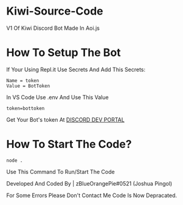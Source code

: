 # Kiwi-Source-Code
V1 Of Kiwi Discord Bot Made In Aoi.js

# How To Setup The Bot
If Your Using Repl.it Use Secrets And Add This Secrets:

```env
Name = token
Value = BotToken
```

In VS Code Use .env And Use This Value

```env
token=bottoken
```

Get Your Bot's token At [DISCORD DEV PORTAL](https://discord.com/developers/applications)

# How To Start The Code?

```env
node .
```

Use This Command To Run/Start The Code

Developed And Coded By | zBlueOrangePie#0521 (Joshua Pingol)

For Some Errors Please Don't Contact Me Code Is Now Depracated.
